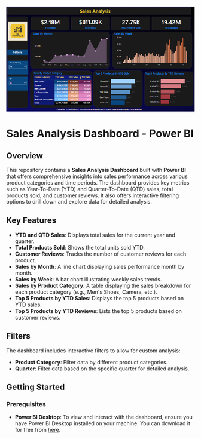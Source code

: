 ![Banner](images/Sales_analysis_Dashbord.png)
# Sales Analysis Dashboard - Power BI

## Overview

This repository contains a **Sales Analysis Dashboard** built with **Power BI** that offers comprehensive insights into sales performance across various product categories and time periods. The dashboard provides key metrics such as Year-To-Date (YTD) and Quarter-To-Date (QTD) sales, total products sold, and customer reviews. It also offers interactive filtering options to drill down and explore data for detailed analysis.

## Key Features

- **YTD and QTD Sales**: Displays total sales for the current year and quarter.
- **Total Products Sold**: Shows the total units sold YTD.
- **Customer Reviews**: Tracks the number of customer reviews for each product.
- **Sales by Month**: A line chart displaying sales performance month by month.
- **Sales by Week**: A bar chart illustrating weekly sales trends.
- **Sales by Product Category**: A table displaying the sales breakdown for each product category (e.g., Men's Shoes, Camera, etc.).
- **Top 5 Products by YTD Sales**: Displays the top 5 products based on YTD sales.
- **Top 5 Products by YTD Reviews**: Lists the top 5 products based on customer reviews.

## Filters

The dashboard includes interactive filters to allow for custom analysis:
- **Product Category**: Filter data by different product categories.
- **Quarter**: Filter data based on the specific quarter for detailed analysis.

## Getting Started

### Prerequisites

- **Power BI Desktop**: To view and interact with the dashboard, ensure you have Power BI Desktop installed on your machine. You can download it for free from [here](https://powerbi.microsoft.com/downloads/).
